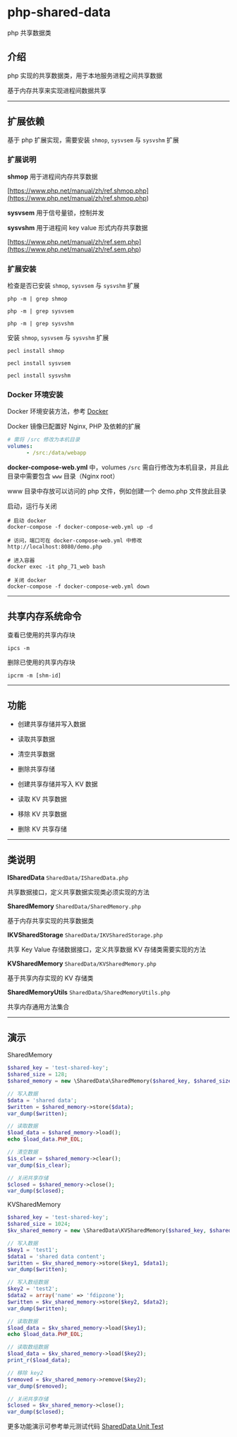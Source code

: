 # php-shared-data

php 共享数据类

## 介绍

php 实现的共享数据类，用于本地服务进程之间共享数据

基于内存共享来实现进程间数据共享

---

## 扩展依赖

基于 php 扩展实现，需要安装 `shmop`, `sysvsem` 与 `sysvshm` 扩展

### 扩展说明

**shmop** 用于进程间内存共享数据

[https://www.php.net/manual/zh/ref.shmop.php](<https://www.php.net/manual/zh/ref.shmop.php>)

**sysvsem** 用于信号量锁，控制并发

**sysvshm** 用于进程间 key value 形式内存共享数据

[https://www.php.net/manual/zh/ref.sem.php](<https://www.php.net/manual/zh/ref.sem.php>)

### 扩展安装

检查是否已安装 `shmop`, `sysvsem` 与 `sysvshm` 扩展

```shell
php -m | grep shmop

php -m | grep sysvsem

php -m | grep sysvshm
```

安装 `shmop`, `sysvsem` 与 `sysvshm` 扩展

```shell
pecl install shmop

pecl install sysvsem

pecl install sysvshm
```

### Docker 环境安装

Docker 环境安装方法，参考 [Docker](<https://github.com/xfdipzone/php-program/tree/master/php-shared-data/Docker>)

Docker 镜像已配置好 Nginx, PHP 及依赖的扩展

```yml
# 需将 /src 修改为本机目录
volumes:
      - /src:/data/webapp
```

**docker-compose-web.yml** 中，volumes `/src` 需自行修改为本机目录，并且此目录中需要包含 `www` 目录（Nginx root）

www 目录中存放可以访问的 php 文件，例如创建一个 demo.php 文件放此目录

启动，运行与关闭

```shell
# 启动 docker
docker-compose -f docker-compose-web.yml up -d

# 访问，端口可在 docker-compose-web.yml 中修改
http://localhost:8080/demo.php

# 进入容器
docker exec -it php_71_web bash

# 关闭 docker
docker-compose -f docker-compose-web.yml down
```

---

## 共享内存系统命令

查看已使用的共享内存块

```shell
ipcs -m
```

删除已使用的共享内存块

```shell
ipcrm -m [shm-id]
```

---

## 功能

- 创建共享存储并写入数据

- 读取共享数据

- 清空共享数据

- 删除共享存储

- 创建共享存储并写入 KV 数据

- 读取 KV 共享数据

- 移除 KV 共享数据

- 删除 KV 共享存储

---

## 类说明

**ISharedData** `SharedData/ISharedData.php`

共享数据接口，定义共享数据实现类必须实现的方法

**SharedMemory** `SharedData/SharedMemory.php`

基于内存共享实现的共享数据类

**IKVSharedStorage** `SharedData/IKVSharedStorage.php`

共享 Key Value 存储数据接口，定义共享数据 KV 存储类需要实现的方法

**KVSharedMemory** `SharedData/KVSharedMemory.php`

基于共享内存实现的 KV 存储类

**SharedMemoryUtils** `SharedData/SharedMemoryUtils.php`

共享内存通用方法集合

---

## 演示

SharedMemory

```php
$shared_key = 'test-shared-key';
$shared_size = 128;
$shared_memory = new \SharedData\SharedMemory($shared_key, $shared_size);

// 写入数据
$data = 'shared data';
$written = $shared_memory->store($data);
var_dump($written);

// 读取数据
$load_data = $shared_memory->load();
echo $load_data.PHP_EOL;

// 清空数据
$is_clear = $shared_memory->clear();
var_dump($is_clear);

// 关闭共享存储
$closed = $shared_memory->close();
var_dump($closed);
```

KVSharedMemory

```php
$shared_key = 'test-shared-key';
$shared_size = 1024;
$kv_shared_memory = new \SharedData\KVSharedMemory($shared_key, $shared_size);

// 写入数据
$key1 = 'test1';
$data1 = 'shared data content';
$written = $kv_shared_memory->store($key1, $data1);
var_dump($written);

// 写入数组数据
$key2 = 'test2';
$data2 = array('name' => 'fdipzone');
$written = $kv_shared_memory->store($key2, $data2);
var_dump($written);

// 读取数据
$load_data = $kv_shared_memory->load($key1);
echo $load_data.PHP_EOL;

// 读取数组数据
$load_data = $kv_shared_memory->load($key2);
print_r($load_data);

// 移除 key2
$removed = $kv_shared_memory->remove($key2);
var_dump($removed);

// 关闭共享存储
$closed = $kv_shared_memory->close();
var_dump($closed);
```

更多功能演示可参考单元测试代码 [SharedData Unit Test](<https://github.com/xfdipzone/php-program/tree/master/tests/SharedData>)

